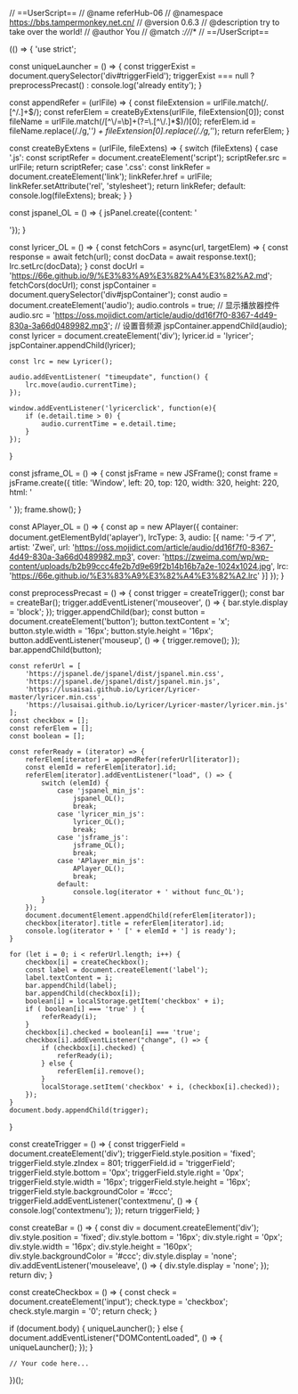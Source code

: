 // ==UserScript==
// @name         referHub-06
// @namespace    https://bbs.tampermonkey.net.cn/
// @version      0.6.3
// @description  try to take over the world!
// @author       You
// @match        *://*/*
// ==/UserScript==

(() => {
    'use strict';

const uniqueLauncher = () => {
    const triggerExist = document.querySelector('div#triggerField');
    triggerExist === null ? preprocessPrecast() :
    console.log('already entity');
}

const appendRefer = (urlFile) => {
    const fileExtension = urlFile.match(/\.[^/.]+$/);
    const referElem = createByExtens(urlFile, fileExtension[0]);
    const fileName = urlFile.match(/[^\/=\b]+(?=\.[^\/.]*$)/)[0];
    referElem.id = fileName.replace(/\./g,'_')
    + fileExtension[0].replace(/\./g,'_');
    return referElem;
}

const createByExtens = (urlFile, fileExtens) => {
    switch (fileExtens) {
        case '.js':
            const scriptRefer = document.createElement('script');
            scriptRefer.src = urlFile;
            return scriptRefer;
        case '.css':
            const linkRefer = document.createElement('link');
            linkRefer.href = urlFile;
            linkRefer.setAttribute('rel', 'stylesheet');
            return linkRefer;
        default:
            console.log(fileExtens);
            break;
    }
}

const jspanel_OL = () => {
    jsPanel.create({content: '<div id="jspContainer"></div>'});
}

const lyricer_OL = () => {
    const fetchCors = async(url, targetElem) => {
        const response = await fetch(url);
        const docData = await response.text();
        lrc.setLrc(docData);
    }
    const docUrl = 'https://66e.github.io/9/%E3%83%A9%E3%82%A4%E3%82%A2.md';
    fetchCors(docUrl);
    const jspContainer = document.querySelector('div#jspContainer');
    const audio = document.createElement('audio');
    audio.controls = true; // 显示播放器控件
    audio.src = 'https://oss.mojidict.com/article/audio/dd16f7f0-8367-4d49-830a-3a66d0489982.mp3';  // 设置音频源
    jspContainer.appendChild(audio);
    const lyricer = document.createElement('div');
    lyricer.id = 'lyricer';
    jspContainer.appendChild(lyricer);

    const lrc = new Lyricer();

    audio.addEventListener( "timeupdate", function() {
        lrc.move(audio.currentTime);
    });

    window.addEventListener('lyricerclick', function(e){
        if (e.detail.time > 0) {
            audio.currentTime = e.detail.time;
        }
    });
}

const jsframe_OL = () => {
	const jsFrame = new JSFrame();
	const frame = jsFrame.create({
    title: 'Window',
    left: 20, top: 120, width: 320, height: 220,
    html: '<div id="aplayer"></div>'
	});
	frame.show();
}

const APlayer_OL = () => {
	const ap = new APlayer({
    container: document.getElementById('aplayer'),
    lrcType: 3,
    audio: [{
        name: 'ライア',
        artist: 'Zwei',
        url: 'https://oss.mojidict.com/article/audio/dd16f7f0-8367-4d49-830a-3a66d0489982.mp3',
        cover: 'https://zweima.com/wp/wp-content/uploads/b2b99ccc4fe2b7d9e69f2b14b16b7a2e-1024x1024.jpg',
        lrc: 'https://66e.github.io/%E3%83%A9%E3%82%A4%E3%82%A2.lrc'
    }]
});
}

const preprocessPrecast = () => {
    const trigger = createTrigger();
    const bar = createBar();
    trigger.addEventListener('mouseover', () => {
        bar.style.display = 'block';
    });
    trigger.appendChild(bar);
    const button = document.createElement('button');
    button.textContent = 'x';
    button.style.width = '16px';
    button.style.height = '16px';
    button.addEventListener('mouseup', () => {
        trigger.remove();
    });
    bar.appendChild(button);

    const referUrl = [
        'https://jspanel.de/jspanel/dist/jspanel.min.css',
        'https://jspanel.de/jspanel/dist/jspanel.min.js',
        'https://lusaisai.github.io/Lyricer/Lyricer-master/lyricer.min.css',
        'https://lusaisai.github.io/Lyricer/Lyricer-master/lyricer.min.js'
    ];
    const checkbox = [];
    const referElem = [];
    const boolean = [];

	const referReady = (iterator) => {
		referElem[iterator] = appendRefer(referUrl[iterator]);
		const elemId = referElem[iterator].id;
		referElem[iterator].addEventListener("load", () => {
			switch (elemId) {
                case 'jspanel_min_js':
                    jspanel_OL();
                    break;
                case 'lyricer_min_js':
                    lyricer_OL();
                    break;
                case 'jsframe_js':
                    jsframe_OL();
                    break;
                case 'APlayer_min_js':
                    APlayer_OL();
                    break;
                default:
                    console.log(iterator + ' without func_OL');
			}
		});
		document.documentElement.appendChild(referElem[iterator]);
		checkbox[iterator].title = referElem[iterator].id;
		console.log(iterator + ' [' + elemId + '] is ready');
	}

    for (let i = 0; i < referUrl.length; i++) {
        checkbox[i] = createCheckbox();
        const label = document.createElement('label');
        label.textContent = i;
        bar.appendChild(label);
        bar.appendChild(checkbox[i]);
        boolean[i] = localStorage.getItem('checkbox' + i);
        if ( boolean[i] === 'true' ) {
			referReady(i);
        }
        checkbox[i].checked = boolean[i] === 'true';
        checkbox[i].addEventListener("change", () => {
            if (checkbox[i].checked) {
				referReady(i);
            } else {
                referElem[i].remove();
            }
            localStorage.setItem('checkbox' + i, (checkbox[i].checked));
        });
    }
    document.body.appendChild(trigger);
}

const createTrigger = () => {
    const triggerField = document.createElement('div');
    triggerField.style.position = 'fixed';
    triggerField.style.zIndex = 801;
    triggerField.id = 'triggerField';
    triggerField.style.bottom = '0px';
    triggerField.style.right = '0px';
    triggerField.style.width = '16px';
    triggerField.style.height = '16px';
    triggerField.style.backgroundColor = '#ccc';
    triggerField.addEventListener('contextmenu', () => {
		console.log('contextmenu');
    });
    return triggerField;
}

const createBar = () => {
    const div = document.createElement('div');
    div.style.position = 'fixed';
    div.style.bottom = '16px';
    div.style.right = '0px';
    div.style.width = '16px';
    div.style.height = '160px';
    div.style.backgroundColor = '#ccc';
    div.style.display = 'none';
    div.addEventListener('mouseleave', () => {
        div.style.display = 'none';
    });
    return div;
}

const createCheckbox = () => {
    const check = document.createElement('input');
    check.type = 'checkbox';
    check.style.margin = '0';
    return check;
}

if (document.body) {
    uniqueLauncher();
} else {
    document.addEventListener("DOMContentLoaded", () => {
        uniqueLauncher();
    });
}

    // Your code here...
})();